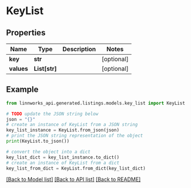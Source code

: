 # KeyList


## Properties

Name | Type | Description | Notes
------------ | ------------- | ------------- | -------------
**key** | **str** |  | [optional] 
**values** | **List[str]** |  | [optional] 

## Example

```python
from linnworks_api.generated.listings.models.key_list import KeyList

# TODO update the JSON string below
json = "{}"
# create an instance of KeyList from a JSON string
key_list_instance = KeyList.from_json(json)
# print the JSON string representation of the object
print(KeyList.to_json())

# convert the object into a dict
key_list_dict = key_list_instance.to_dict()
# create an instance of KeyList from a dict
key_list_from_dict = KeyList.from_dict(key_list_dict)
```
[[Back to Model list]](../README.md#documentation-for-models) [[Back to API list]](../README.md#documentation-for-api-endpoints) [[Back to README]](../README.md)


